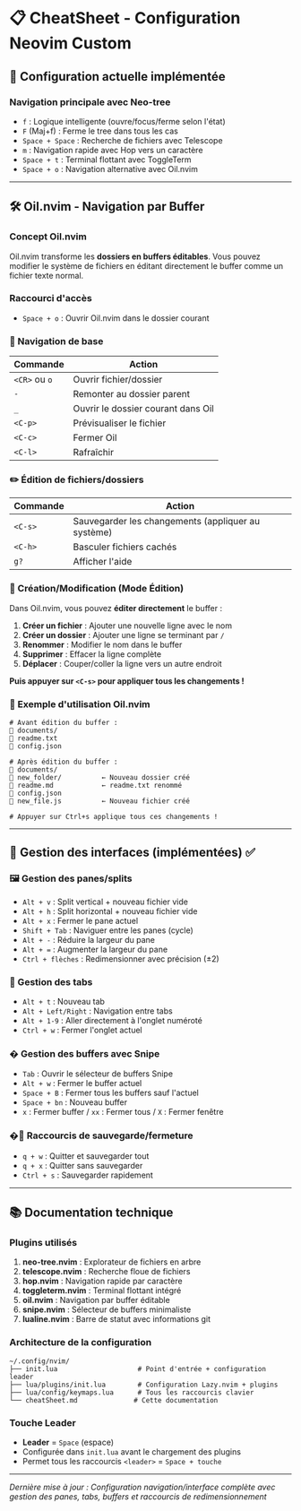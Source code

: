 # 📋 CheatSheet - Configuration Neovim Custom

## 🔧 Configuration actuelle implémentée

### **Navigation principale avec Neo-tree**
- `f` : Logique intelligente (ouvre/focus/ferme selon l'état)
- `F` (Maj+f) : Ferme le tree dans tous les cas
- `Space + Space` : Recherche de fichiers avec Telescope
- `m` : Navigation rapide avec Hop vers un caractère
- `Space + t` : Terminal flottant avec ToggleTerm
- `Space + o` : Navigation alternative avec Oil.nvim

---

## 🛠️ Oil.nvim - Navigation par Buffer

### **Concept Oil.nvim**
Oil.nvim transforme les **dossiers en buffers éditables**. Vous pouvez modifier le système de fichiers en éditant directement le buffer comme un fichier texte normal.

### **Raccourci d'accès**
- `Space + o` : Ouvrir Oil.nvim dans le dossier courant

### **📁 Navigation de base**
| Commande | Action |
|----------|--------|
| `<CR>` ou `o` | Ouvrir fichier/dossier |
| `-` | Remonter au dossier parent |
| `_` | Ouvrir le dossier courant dans Oil |
| `<C-p>` | Prévisualiser le fichier |
| `<C-c>` | Fermer Oil |
| `<C-l>` | Rafraîchir |

### **✏️ Édition de fichiers/dossiers**
| Commande | Action |
|----------|--------|
| `<C-s>` | Sauvegarder les changements (appliquer au système) |
| `<C-h>` | Basculer fichiers cachés |
| `g?` | Afficher l'aide |

### **📝 Création/Modification (Mode Édition)**
Dans Oil.nvim, vous pouvez **éditer directement** le buffer :

1. **Créer un fichier** : Ajouter une nouvelle ligne avec le nom
2. **Créer un dossier** : Ajouter une ligne se terminant par `/`
3. **Renommer** : Modifier le nom dans le buffer
4. **Supprimer** : Effacer la ligne complète
5. **Déplacer** : Couper/coller la ligne vers un autre endroit

**Puis appuyer sur `<C-s>` pour appliquer tous les changements !**

### **🚀 Exemple d'utilisation Oil.nvim**

```
# Avant édition du buffer :
📁 documents/
📄 readme.txt
📄 config.json

# Après édition du buffer :
📁 documents/
📁 new_folder/          ← Nouveau dossier créé
📄 readme.md            ← readme.txt renommé
📄 config.json
📄 new_file.js          ← Nouveau fichier créé

# Appuyer sur Ctrl+s applique tous ces changements !
```

---

## 🎯 Gestion des interfaces (implémentées) ✅

### **🖼️ Gestion des panes/splits**
- `Alt + v` : Split vertical + nouveau fichier vide
- `Alt + h` : Split horizontal + nouveau fichier vide
- `Alt + x` : Fermer le pane actuel
- `Shift + Tab` : Naviguer entre les panes (cycle)
- `Alt + -` : Réduire la largeur du pane
- `Alt + =` : Augmenter la largeur du pane
- `Ctrl + flèches` : Redimensionner avec précision (±2)

### **📑 Gestion des tabs**
- `Alt + t` : Nouveau tab
- `Alt + Left/Right` : Navigation entre tabs
- `Alt + 1-9` : Aller directement à l'onglet numéroté
- `Ctrl + w` : Fermer l'onglet actuel

### **� Gestion des buffers avec Snipe**
- `Tab` : Ouvrir le sélecteur de buffers Snipe
- `Alt + w` : Fermer le buffer actuel
- `Space + B` : Fermer tous les buffers sauf l'actuel
- `Space + bn` : Nouveau buffer
- `x` : Fermer buffer / `xx` : Fermer tous / `X` : Fermer fenêtre

### **�💾 Raccourcis de sauvegarde/fermeture**
- `q + w` : Quitter et sauvegarder tout
- `q + x` : Quitter sans sauvegarder
- `Ctrl + s` : Sauvegarder rapidement

---

## 📚 Documentation technique

### **Plugins utilisés**
1. **neo-tree.nvim** : Explorateur de fichiers en arbre
2. **telescope.nvim** : Recherche floue de fichiers
3. **hop.nvim** : Navigation rapide par caractère
4. **toggleterm.nvim** : Terminal flottant intégré
5. **oil.nvim** : Navigation par buffer éditable
6. **snipe.nvim** : Sélecteur de buffers minimaliste
7. **lualine.nvim** : Barre de statut avec informations git

### **Architecture de la configuration**
```
~/.config/nvim/
├── init.lua                    # Point d'entrée + configuration leader
├── lua/plugins/init.lua        # Configuration Lazy.nvim + plugins
├── lua/config/keymaps.lua      # Tous les raccourcis clavier
└── cheatSheet.md              # Cette documentation
```

### **Touche Leader**
- **Leader** = `Space` (espace)
- Configurée dans `init.lua` avant le chargement des plugins
- Permet tous les raccourcis `<leader>` = `Space + touche`

---

*Dernière mise à jour : Configuration navigation/interface complète avec gestion des panes, tabs, buffers et raccourcis de redimensionnement*
